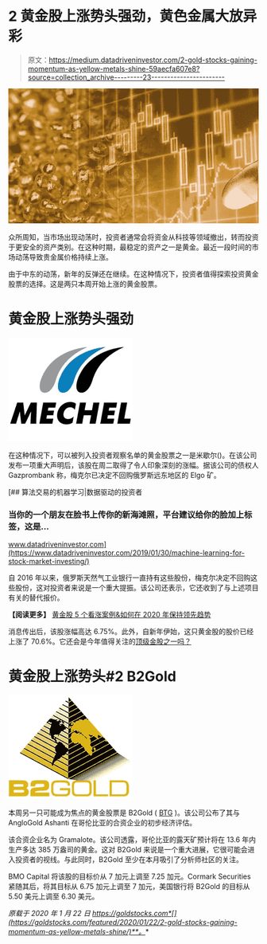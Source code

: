 # 2 黄金股上涨势头强劲，黄色金属大放异彩

> 原文：<https://medium.datadriveninvestor.com/2-gold-stocks-gaining-momentum-as-yellow-metals-shine-59aecfa607e8?source=collection_archive---------23----------------------->

![](img/09d0f50e495fce0a304cc485a76086d4.png)

众所周知，当市场出现动荡时，投资者通常会将资金从科技等领域撤出，转而投资于更安全的资产类别。在这种时期，最稳定的资产之一是黄金。最近一段时间的市场动荡导致贵金属价格持续上涨。

由于中东的动荡，新年的反弹还在继续。在这种情况下，投资者值得探索投资黄金股票的选择。这是两只本周开始上涨的黄金股票。

# 黄金股上涨势头强劲

![](img/61a3b456b5284d24b23498646535bf8f.png)

在这种情况下，可以被列入投资者观察名单的黄金股票之一是米歇尔()。在该公司发布一项重大声明后，该股在周二取得了令人印象深刻的涨幅。据该公司的债权人 Gazprombank 称，梅克尔已决定不回购俄罗斯远东地区的 Elgo 矿。

[](https://www.datadriveninvestor.com/2019/01/30/machine-learning-for-stock-market-investing/) [## 算法交易的机器学习|数据驱动的投资者

### 当你的一个朋友在脸书上传你的新海滩照，平台建议给你的脸加上标签，这是…

www.datadriveninvestor.com](https://www.datadriveninvestor.com/2019/01/30/machine-learning-for-stock-market-investing/) 

自 2016 年以来，俄罗斯天然气工业银行一直持有这些股份，梅克尔决定不回购这些股份，这对投资者来说是一个重大提振。该公司还表示，它还收到了与上述项目有关的替代报价。

**【阅读更多】** [黄金股 5 个看涨案例&如何在 2020 年保持领先趋势](https://webinar.goldstocks.com/signup)

消息传出后，该股涨幅高达 6.75%。此外，自新年伊始，这只黄金股的股价已经上涨了 70.6%。它还会是今年值得关注的[顶级金股之一吗？](https://goldstocks.com/featured/2020/01/22/top-gold-stocks-consideration-right-now-january-22-2020/)

# 黄金股上涨势头#2 B2Gold

![](img/a07754315b3bb391ecccb3a0c87c5267.png)

本周另一只可能成为焦点的黄金股票是 B2Gold ( [BTG](https://goldstocks.com/ticker/?symbol=BTG) )。该公司公布了其与 AngloGold Ashanti 在哥伦比亚的合资企业的初步经济评估。

该合资企业名为 Gramalote。该公司透露，哥伦比亚的露天矿预计将在 13.6 年内生产多达 385 万盎司的黄金。这对 B2Gold 来说是一个重大进展，它很可能会进入投资者的视线。与此同时，B2Gold 至少在本月吸引了分析师社区的关注。

BMO Capital 将该股的目标价从 7 加元上调至 7.25 加元。Cormark Securities 紧随其后，将其目标从 6.75 加元上调至 7 加元，美国银行将 B2Gold 的目标从 5.50 美元上调至 6.30 美元。

*原载于 2020 年 1 月 22 日 https://goldstocks.com*[](https://goldstocks.com/featured/2020/01/22/2-gold-stocks-gaining-momentum-as-yellow-metals-shine/)**。**